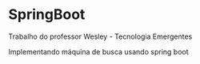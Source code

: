 # SpringBoot
Trabalho do professor Wesley - Tecnologia Emergentes

Implementando máquina de busca usando spring boot
